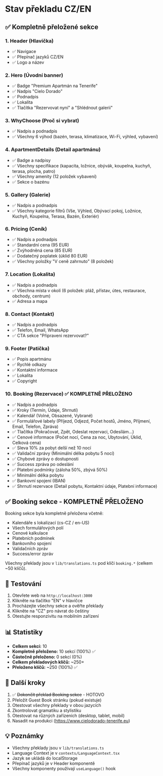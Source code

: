 # Stav překladu CZ/EN

## ✅ Kompletně přeložené sekce

### 1. **Header (Hlavička)**
- ✅ Navigace
- ✅ Přepínač jazyků CZ/EN
- ✅ Logo a název

### 2. **Hero (Úvodní banner)**
- ✅ Badge "Premium Apartmán na Tenerife"
- ✅ Nadpis "Cielo Dorado"
- ✅ Podnadpis
- ✅ Lokalita
- ✅ Tlačítka "Rezervovat nyní" a "Shlédnout galerii"

### 3. **WhyChoose (Proč si vybrat)**
- ✅ Nadpis a podnadpis
- ✅ Všechny 6 výhod (bazén, terasa, klimatizace, Wi-Fi, výhled, vybavení)

### 4. **ApartmentDetails (Detail apartmánu)**
- ✅ Badge a nadpisy
- ✅ Všechny specifikace (kapacita, ložnice, obývák, koupelna, kuchyň, terasa, plocha, patro)
- ✅ Všechny amenity (12 položek vybavení)
- ✅ Sekce o bazénu

### 5. **Gallery (Galerie)**
- ✅ Nadpis a podnadpis
- ✅ Všechny kategorie filtrů (Vše, Výhled, Obývací pokoj, Ložnice, Kuchyň, Koupelna, Terasa, Bazén, Exteriér)

### 6. **Pricing (Ceník)**
- ✅ Nadpis a podnadpis
- ✅ Standardní cena (95 EUR)
- ✅ Zvýhodněná cena (85 EUR)
- ✅ Dodatečný poplatek (úklid 80 EUR)
- ✅ Všechny položky "V ceně zahrnuto" (8 položek)

### 7. **Location (Lokalita)**
- ✅ Nadpis a podnadpis
- ✅ Všechna místa v okolí (6 položek: pláž, přístav, útes, restaurace, obchody, centrum)
- ✅ Adresa a mapa

### 8. **Contact (Kontakt)**
- ✅ Nadpis a podnadpis
- ✅ Telefon, Email, WhatsApp
- ✅ CTA sekce "Připraveni rezervovat?"

### 9. **Footer (Patička)**
- ✅ Popis apartmánu
- ✅ Rychlé odkazy
- ✅ Kontaktní informace
- ✅ Lokalita
- ✅ Copyright

### 10. **Booking (Rezervace)** ✅ KOMPLETNĚ PŘELOŽENO
- ✅ Nadpis a podnadpis
- ✅ Kroky (Termín, Údaje, Shrnutí)
- ✅ Kalendář (Volné, Obsazené, Vybrané)
- ✅ Formulářové labely (Příjezd, Odjezd, Počet hostů, Jméno, Příjmení, Email, Telefon, Zpráva)
- ✅ Tlačítka (Pokračovat, Zpět, Odeslat rezervaci, Odesílám...)
- ✅ Cenové informace (Počet nocí, Cena za noc, Ubytování, Úklid, Celková cena)
- ✅ Sleva 10% za pobyt delší než 10 nocí
- ✅ Validační zprávy (Minimální délka pobytu 5 nocí)
- ✅ Chybové zprávy o dostupnosti
- ✅ Success zpráva po odeslání
- ✅ Platební podmínky (záloha 50%, zbývá 50%)
- ✅ Minimální délka pobytu
- ✅ Bankovní spojení (IBAN)
- ✅ Shrnutí rezervace (Detail pobytu, Kontaktní údaje, Platební informace)

## ✅ Booking sekce - KOMPLETNĚ PŘELOŽENO

Booking sekce byla kompletně přeložena včetně:
- Kalendáře s lokalizací (cs-CZ / en-US)
- Všech formulářových polí
- Cenové kalkulace
- Platebních podmínek
- Bankovního spojení
- Validačních zpráv
- Success/error zpráv

Všechny překlady jsou v `lib/translations.ts` pod klíči `booking.*` (celkem ~50 klíčů).

## 🧪 Testování

1. Otevřete web na `http://localhost:3000`
2. Klikněte na tlačítko "EN" v hlavičce
3. Procházejte všechny sekce a ověřte překlady
4. Klikněte na "CZ" pro návrat do češtiny
5. Otestujte responzivitu na mobilním zařízení

## 📊 Statistiky

- **Celkem sekcí:** 10
- **Kompletně přeloženo:** 10 sekcí (100%) ✅
- **Částečně přeloženo:** 0 sekcí (0%)
- **Celkem překladových klíčů:** ~250+
- **Přeloženo klíčů:** ~250 (100%) ✅

## 🚀 Další kroky

1. ✅ ~~Dokončit překlad Booking sekce~~ - HOTOVO
2. Přeložit Guest Book stránku (pokud existuje)
3. Otestovat všechny překlady v obou jazycích
4. Zkontrolovat gramatiku a stylistiku
5. Otestovat na různých zařízeních (desktop, tablet, mobil)
6. Nasadit na produkci (https://www.cielodorado-tenerife.eu)

## 💡 Poznámky

- Všechny překlady jsou v `lib/translations.ts`
- Language Context je v `contexts/LanguageContext.tsx`
- Jazyk se ukládá do localStorage
- Přepínač jazyků je v Header komponentě
- Všechny komponenty používají `useLanguage()` hook

